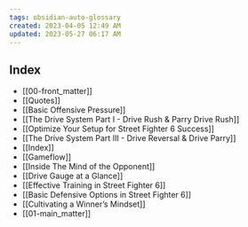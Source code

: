 ```yaml
---
tags: obsidian-auto-glossary
created: 2023-04-05 12:49 AM
updated: 2023-05-27 06:17 AM
---
```

## Index
- [[00-front_matter]]
- [[Quotes]]
- [[Basic Offensive Pressure]]
- [[The Drive System Part I - Drive Rush & Parry Drive Rush]]
- [[Optimize Your Setup for Street Fighter 6 Success]]
- [[The Drive System Part III - Drive Reversal & Drive Parry]]
- [[Index]]
- [[Gameflow]]
- [[Inside The Mind of the Opponent]]
- [[Drive Gauge at a Glance]]
- [[Effective Training in Street Fighter 6]]
- [[Basic Defensive Options in Street Fighter 6]]
- [[Cultivating a Winner’s Mindset]]
- [[01-main_matter]]
